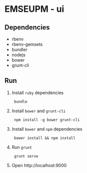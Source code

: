 EMSEUPM - ui
============

Dependencies
------------

- rbenv
- rbenv-gemsets
- bundler
- nodejs
- bower
- grunt-cli

Run
---

1. Install `ruby` dependencies

        bundle

2. Install `bower` and `grunt-cli`

        npm install -g bower grunt-cli

3. Install `bower` and `npm` dependencies

        bower install && npm install

4. Run `grunt`

        grunt serve

5. Open http://localhost:9000
